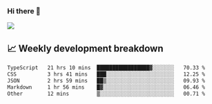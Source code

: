 ### Hi there 👋
<img align="center" src="https://github-readme-stats.vercel.app/api?username=Tumao727&show_icons=true&hide_title=true&theme=dracula" />


## 📈 Weekly development breakdown
<!--START_SECTION:waka-->

```txt
TypeScript   21 hrs 10 mins  █████████████████▓░░░░░░░   70.33 %
CSS          3 hrs 41 mins   ███░░░░░░░░░░░░░░░░░░░░░░   12.25 %
JSON         2 hrs 59 mins   ██▒░░░░░░░░░░░░░░░░░░░░░░   09.93 %
Markdown     1 hr 56 mins    █▓░░░░░░░░░░░░░░░░░░░░░░░   06.46 %
Other        12 mins         ▒░░░░░░░░░░░░░░░░░░░░░░░░   00.71 %
```

<!--END_SECTION:waka-->